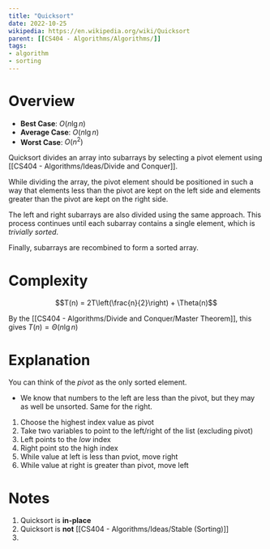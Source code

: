 ```yaml
---
title: "Quicksort"
date: 2022-10-25
wikipedia: https://en.wikipedia.org/wiki/Quicksort
parent: [[CS404 - Algorithms/Algorithms/]]
tags:
- algorithm
- sorting
---
```


# Overview

* **Best Case**: $O(n \lg{n})$
* **Average Case**: $O(n \lg n)$
* **Worst Case**: $O(n^2)$

Quicksort divides an array into subarrays by selecting a pivot element using [[CS404 - Algorithms/Ideas/Divide and Conquer]].

While dividing the array, the pivot element should be positioned in such a way that elements less than the pivot are kept on the left side and elements greater than the pivot are kept on the right side.

The left and right subarrays are also divided using the same approach. This process continues until each subarray contains a single element, which is *trivially sorted*.

Finally, subarrays are recombined to form a sorted array.

# Complexity
$$T(n) = 2T\left(\frac{n}{2}\right) + \Theta(n)$$

By the [[CS404 - Algorithms/Divide and Conquer/Master Theorem]], this gives $T(n) = \Theta(n \lg{n})$

# Explanation

You can think of the *pivot* as the only sorted element.
* We know that numbers to the left are less than the pivot, but they may as well be unsorted. Same for the right.

1. Choose the highest index value as pivot
2. Take two variables to point to the left/right of the list (excluding pivot)
3. Left points to the *low* index
4. Right point sto the high index
5. While value at left is less than pviot, move right
6. While value at right is greater than pivot, move left

# Notes
1. Quicksort is **in-place**
2. Quicksort is **not** [[CS404 - Algorithms/Ideas/Stable (Sorting)]]
3. 
